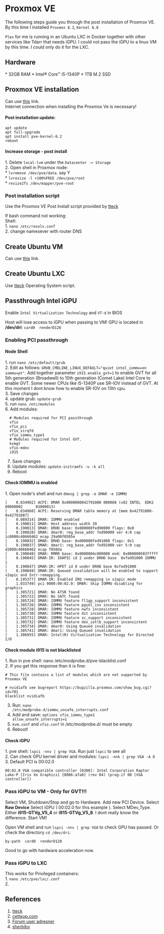 <a name="readme-top"></a>

# Proxmox VE
  <p align="left">
    The following steps guide you through the post installation of Proxmox VE. By this time I installed <code>Proxmox 8.2</code>, <code>Kernel 6.8</code>
  </p>
   <p align="left">
    <code>Plex</code> for me is running in an Ubuntu LXC in Docker together with other services like Tdarr that needs iGPU. I could not pass the iGPU to a linux VM by this time. I could only do it for the LXC.
  </p>

## Hardware
  <p align="left">   
    * 32GB RAM * Intel® Core™ i5-1340P * 1TB M.2 SSD
  </p>

## Proxmox VE installation
  <p align="left">
    Can use <a href="https://www.youtube.com/watch?v=_u8qTN3cCnQ">this</a> link. </br>
    Internet connection when installing the Proxmox Ve is necessary!
  </p>
  
  #### Post installation update:
  <p align="left">
    
    apt update
    apt full-upgrade
    apt install pve-kernel-6.2
    reboot
  </p>
  
  #### Increase storage - post install
  <p align="left">
    1. Delete <code>local-lvm</code> under the <code>Datacenter -> Storage</code> 
    </br>
    2. Open shell in Proxmox node:
        </br>
        * <code>lvremove /dev/pve/data</code>. say Y
        </br>
        * <code>lvresize -l +100%FREE /dev/pve/root</code>
        </br>
        * <code>resize2fs /dev/mapper/pve-root</code>
  </p>

  ### Post installation script
  <p align="left">
    Use the Proxmox VE Post Install script provided by <a href="https://tteck.github.io/Proxmox/">tteck</a>
  </p>

  <p align="left">
    If bash command not working: </br>
    Shell:</br>
    1. <code>nano /etc/resolv.conf</code></br>
    2. change namesever with router DNS
  </p>
  

  
## Create Ubuntu VM
<p align="left">
     Can use <a href="https://youtu.be/_u8qTN3cCnQ?t=1091">this</a> link.
</p>


## Create Ubuntu LXC
<p align="left">
    Use <a href="https://tteck.github.io/Proxmox/">tteck</a> Operating System script.
</p>

<p align="left">
    
</p>

## Passthrough Intel iGPU
<p align="left">
    Enable <code>Intel Virtualization Technology</code> and <code>VT-d</code> in BIOS
</p>
<p align="left">
    Host will lose access to iGPU when passing to VM! GPU is located in <strong>/dev/dri</strong>: <code>card0  renderD128</code>
</p>

### Enabling PCI passthrough
#### Node Shell
<p align="left">
  1. run <code>nano /etc/default/grub</code> </br>
  2. Edit as follows: <code>GRUB_CMDLINE_LINUX_DEFAULT="quiet intel_iommu=on iommu=pt"</code>. Add together parameter <code>i915.enable_gvt=1</code> to enable GVT for all 5th generation (Broadwell) to 10th generation (Comet Lake) Intel Core to enable GVT. Some newer CPUs like i5-1340P use SR-IOV instead of GVT. At this moment I dont know how to enable SR-IOV on 13th cpu. </br>
  3. Save changes  </br>
  4. update grub: <code>update-grub</code> </br>
  5. run <code>nano /etc/modules</code> </br>
  6. Add modules:
    
      # Modules required for PCI passthrough
      vfio
      vfio_pci
      vfio_virqfd
      vfio_iommu_type1    
      # Modules required for Intel GVT. 
      kvmgt 
      vfio-mdev
      i915 
    
  7. Save changes
  8. Update modules: <code>update-initramfs -u -k all</code>
  9. Reboot
</p>

#### Check IOMMU is enabled
<p align="left">
  1. Open node's shell and run <code>dmesg | grep -e DMAR -e IOMMU</code> </br>

    [    0.034902] ACPI: DMAR 0x0000000042791000 000088 (v02 INTEL  EDK2     00000002      01000013)
    [    0.034960] ACPI: Reserving DMAR table memory at [mem 0x42791000-0x42791087]
    [    0.089314] DMAR: IOMMU enabled
    [    0.190011] DMAR: Host address width 39
    [    0.190013] DMAR: DRHD base: 0x000000fed90000 flags: 0x0
    [    0.190028] DMAR: dmar0: reg_base_addr fed90000 ver 4:0 cap 1c0000c40660462 ecap 29a00f0505e
    [    0.190032] DMAR: DRHD base: 0x000000fed91000 flags: 0x1
    [    0.190037] DMAR: dmar1: reg_base_addr fed91000 ver 5:0 cap d2008c40660462 ecap f050da
    [    0.190040] DMAR: RMRR base: 0x0000004c000000 end: 0x000000503fffff
    [    0.190045] DMAR-IR: IOAPIC id 2 under DRHD base  0xfed91000 IOMMU 1
    [    0.190047] DMAR-IR: HPET id 0 under DRHD base 0xfed91000
    [    0.190049] DMAR-IR: Queued invalidation will be enabled to support x2apic and Intr-remapping.
    [    0.195377] DMAR-IR: Enabled IRQ remapping in x2apic mode
    [    1.033749] pci 0000:00:02.0: DMAR: Skip IOMMU disabling for graphics
    [    1.305721] DMAR: No ATSR found
    [    1.305722] DMAR: No SATC found
    [    1.305724] DMAR: IOMMU feature fl1gp_support inconsistent
    [    1.305726] DMAR: IOMMU feature pgsel_inv inconsistent
    [    1.305728] DMAR: IOMMU feature nwfs inconsistent
    [    1.305730] DMAR: IOMMU feature dit inconsistent
    [    1.305731] DMAR: IOMMU feature sc_support inconsistent
    [    1.305732] DMAR: IOMMU feature dev_iotlb_support inconsistent
    [    1.305734] DMAR: dmar0: Using Queued invalidation
    [    1.305741] DMAR: dmar1: Using Queued invalidation
    [    1.306955] DMAR: Intel(R) Virtualization Technology for Directed I/O
</p>

#### Check module i915 is not blacklisted
<p align="left">
  1. Run in pve shell: nano /etc/modprobe.d/pve-blacklist.conf </br>
  2. If you get this response than it is fine:

    # This file contains a list of modules which are not supported by Proxmox VE 

    # nvidiafb see bugreport https://bugzilla.proxmox.com/show_bug.cgi?id=701
    blacklist nvidiafb
  3. Run: <code>nano /etc/modprobe.d/iommu_unsafe_interrupts.conf</code> 
  4. Add and save: <code>options vfio_iommu_type1 allow_unsafe_interrupts=1</code>
  5. <code>kvm.conf</code> and <code>vfio.conf</code> in /etc/modprobe.d/ must be empty
  6. Reboot!
</p>

#### Check iGPU
<p align="left">
  1. pve shell: <code>lspci -nnv | grep VGA</code>. Run just <code>lspci</code> to see all </br>
  2. Can check GPU kernel driver and modules: <code>lspci -nnk | grep VGA -A 8</code> </br>
  3. Default PCI is 00:02.0

    00:02.0 VGA compatible controller [0300]: Intel Corporation Raptor Lake-P [Iris Xe Graphics] [8086:a7a0] (rev 04) (prog-if 00 [VGA controller])
</p>

### Pass iGPU to VM - Only for GVT!!!
<p align="left">
  Select VM, Shutdown/Stop and go to Hardware. Add new PCI Device. Select <strong>Raw Device</strong> Select iGPU ( 00:02.0 for this example ). Select MDev_Type. Either <strong>i915-GTVg_V5_4</strong> or <strong>i915-GTVg_V5_8</strong>. I dont really know the difference. Start VM!
</p>
<p align="left"> 
  Open VM shell and run <code>lspci -nnv | grep VGA</code> to check GPU has passed. Or check the directory <code>cd /dev/dri</code>:
    
    by-path  card0  renderD128
  
</p>

<p align="left"> 
  Good to go with hardware acceleration now. 
</p>

### Pass iGPU to LXC
<p align="left"> 
  This works for Privileged containers: </br>
  1. <code>nano /etc/pve/lxc/<container id>.conf</code> </br>
  2.
</p>

## References
 1. <a href="https://tteck.github.io/Proxmox/">tteck</a>
 2. <a href="https://cetteup.com/216/how-to-use-an-intel-vgpu-for-plexs-hardware-accelerated-streaming-in-a-proxmox-vm/">cetteup.com</a>
 3. <a href="https://forum.proxmox.com/threads/13th-gen-intel-proxmox-truenas-plex-hardware-transcoding-guide.125404/">Forum user adresner</a>
 4. <a href="https://github.com/sherbibv">sherbibv</a>


